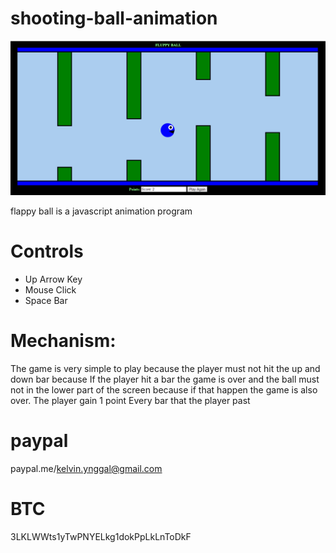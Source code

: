 # shooting-ball-animation

<img src="https://github.com/ingalkelvin/flappy-ball-animation/blob/main/flappy.png">

flappy ball is a javascript animation program

# Controls
-	Up Arrow Key
-	Mouse Click
-	Space Bar

# Mechanism:

The game is very simple to play because the player must not hit the up and down bar because If the player hit a bar the game is over and the ball must not in the lower part of the screen because if that happen the game is also over. The player gain 1 point Every bar that the player past

# paypal

paypal.me/kelvin.ynggal@gmail.com

# BTC

3LKLWWts1yTwPNYELkg1dokPpLkLnToDkF
